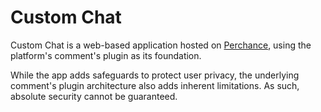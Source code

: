# Custom Chat

Custom Chat is a web-based application hosted on [Perchance](https://perchance.org), using the platform's comment's plugin as its foundation.

While the app adds safeguards to protect user privacy, the underlying comment's plugin architecture also adds inherent limitations. As such, absolute security cannot be guaranteed.